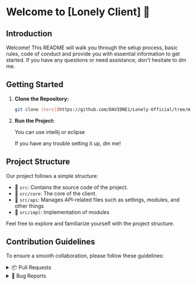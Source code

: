 # Welcome to [Lonely Client] 👋

## Introduction

Welcome! This README will walk you through the setup process, basic rules, code of conduct and provide you with essential information to get started. If you have any questions or need assistance, don't hesitate to dm me.
## Getting Started

1. **Clone the Repository:**
   ```bash
   git clone [here](https://github.com/DAVIDNE1/Lonely-Official/tree/master)
   ```

3. **Run the Project:**

   You can use intellij or eclipse

   If you have any trouble setting it up, dm me!

## Project Structure

Our project follows a simple structure:

- 📁 `src`: Contains the source code of the project.
- 📁 `src/core`: The core of the client.
- 📁 `src/api`: Manages API-related files such as settings, modules, and other things
- 📁 `src/impl`: Implementation of modules

Feel free to explore and familiarize yourself with the project structure.

## Contribution Guidelines

To ensure a smooth collaboration, please follow these guidelines:

<details>
<summary>📦 Pull Requests</summary>

1. Fork the repository and create your branch from `main`.
   ```bash
   git checkout -b feature/your-feature
   ```

2. Make sure your code adheres to the existing coding standards.

3. Test your changes thoroughly.

4. Open a pull request describing the changes you made and any relevant information.

5. Ensure that your branch is up-to-date with the main branch before creating the pull request.

</details>

<details>
<summary>🐛 Bug Reports</summary>

1. Clearly describe the issue, including steps to reproduce.

2. Provide any relevant error messages or screenshots.

3. Specify the version of the project in which the issue occurs.
